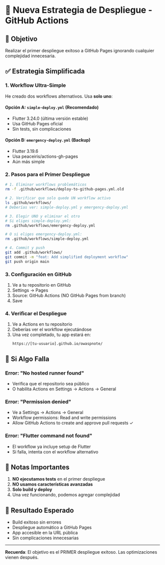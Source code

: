 # 🚀 Nueva Estrategia de Despliegue - GitHub Actions

## 🎯 Objetivo
Realizar el primer despliegue exitoso a GitHub Pages ignorando cualquier complejidad innecesaria.

## ✅ Estrategia Simplificada

### 1. Workflow Ultra-Simple
He creado dos workflows alternativos. Usa **solo uno**:

#### Opción A: `simple-deploy.yml` (Recomendado)
- Flutter 3.24.0 (última versión estable)
- Usa GitHub Pages oficial
- Sin tests, sin complicaciones

#### Opción B: `emergency-deploy.yml` (Backup)
- Flutter 3.19.6 
- Usa peaceiris/actions-gh-pages
- Aún más simple

### 2. Pasos para el Primer Despliegue

```bash
# 1. Eliminar workflows problemáticos
rm -f .github/workflows/deploy-to-github-pages.yml.old

# 2. Verificar que solo quede UN workflow activo
ls .github/workflows/
# Deberías ver: simple-deploy.yml y emergency-deploy.yml

# 3. Elegir UNO y eliminar el otro
# Si eliges simple-deploy.yml:
rm .github/workflows/emergency-deploy.yml

# O si eliges emergency-deploy.yml:
rm .github/workflows/simple-deploy.yml

# 4. Commit y push
git add .github/workflows/
git commit -m "feat: Add simplified deployment workflow"
git push origin main
```

### 3. Configuración en GitHub

1. Ve a tu repositorio en GitHub
2. Settings → Pages
3. Source: GitHub Actions (NO GitHub Pages from branch)
4. Save

### 4. Verificar el Despliegue

1. Ve a Actions en tu repositorio
2. Deberías ver el workflow ejecutándose
3. Una vez completado, tu app estará en:
   ```
   https://[tu-usuario].github.io/owaspnote/
   ```

## 🔧 Si Algo Falla

### Error: "No hosted runner found"
- Verifica que el repositorio sea público
- O habilita Actions en Settings → Actions → General

### Error: "Permission denied"
- Ve a Settings → Actions → General
- Workflow permissions: Read and write permissions
- Allow GitHub Actions to create and approve pull requests ✓

### Error: "Flutter command not found"
- El workflow ya incluye setup de Flutter
- Si falla, intenta con el workflow alternativo

## 📝 Notas Importantes

1. **NO ejecutamos tests** en el primer despliegue
2. **NO usamos características avanzadas** 
3. **Solo build y deploy**
4. Una vez funcionando, podemos agregar complejidad

## 🎉 Resultado Esperado

- Build exitoso sin errores
- Despliegue automático a GitHub Pages
- App accesible en la URL pública
- Sin complicaciones innecesarias

---

**Recuerda**: El objetivo es el PRIMER despliegue exitoso. Las optimizaciones vienen después.